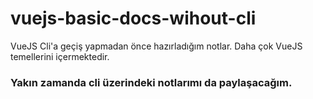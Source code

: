 # vuejs-basic-docs-wihout-cli
 VueJS Cli'a geçiş yapmadan önce hazırladığım notlar. Daha çok VueJS temellerini içermektedir.
### Yakın zamanda cli üzerindeki notlarımı da paylaşacağım.
